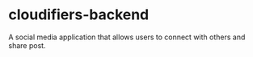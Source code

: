 # cloudifiers-backend

A social media application that allows users to connect with others and share post.
